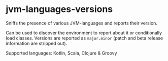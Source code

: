 # jvm-languages-versions
Sniffs the presence of various JVM-languages and reports their version.

Can be used to discover the environment to report about it or conditionally load classes. Versions are reported as `major.minor` (patch and beta release information are stripped out).

Supported languages: Kotlin, Scala, Clojure & Groovy
